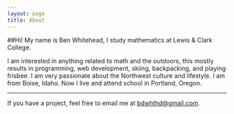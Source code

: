 ```yaml
---
layout: page
title: About
---
```

##Hi! My name is Ben Whitehead, I study mathematics at Lewis & Clark College.


I am interested in anything related to math and the outdoors, this mostly results in programming, web development, skiing, backpacking, and playing frisbee. I am very passionate about the Northwest culture and lifestyle. I am from Boise, Idaho. Now I live and attend school in Portland, Oregon.

---

If you have a project, feel free to email me at <a href="mailto: bdwhthd@gmail.com"> bdwhthd@gmail.com</a>.